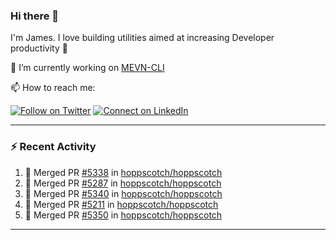 ### Hi there 👋

I'm James. I love building utilities aimed at increasing Developer productivity :raised_hands: 

🔭 I’m currently working on [MEVN-CLI](https://github.com/madlabsinc/mevn-cli)

📫 How to reach me:

[![Follow on Twitter](https://img.shields.io/badge/--twitter?label=Twitter&logo=Twitter&style=social)](https://twitter.com/james_madhacks) [![Connect on LinkedIn](https://img.shields.io/badge/--linkedin?label=LinkedIn&logo=LinkedIn&style=social)](https://www.linkedin.com/in/jamesgeorge007)

---

### :zap: Recent Activity

<!--START_SECTION:activity-->
1. 🎉 Merged PR [#5338](https://github.com/hoppscotch/hoppscotch/pull/5338) in [hoppscotch/hoppscotch](https://github.com/hoppscotch/hoppscotch)
2. 🎉 Merged PR [#5287](https://github.com/hoppscotch/hoppscotch/pull/5287) in [hoppscotch/hoppscotch](https://github.com/hoppscotch/hoppscotch)
3. 🎉 Merged PR [#5340](https://github.com/hoppscotch/hoppscotch/pull/5340) in [hoppscotch/hoppscotch](https://github.com/hoppscotch/hoppscotch)
4. 🎉 Merged PR [#5211](https://github.com/hoppscotch/hoppscotch/pull/5211) in [hoppscotch/hoppscotch](https://github.com/hoppscotch/hoppscotch)
5. 🎉 Merged PR [#5350](https://github.com/hoppscotch/hoppscotch/pull/5350) in [hoppscotch/hoppscotch](https://github.com/hoppscotch/hoppscotch)
<!--END_SECTION:activity-->

---

<!--
**jamesgeorge007/jamesgeorge007** is a ✨ _special_ ✨ repository because its `README.md` (this file) appears on your GitHub profile.

Here are some ideas to get you started:

- 🌱 I’m currently learning ...
- 👯 I’m looking to collaborate on ...
- 🤔 I’m looking for help with ...
- 💬 Ask me about ...
- 😄 Pronouns: ...
- ⚡ Fun fact: ...
-->
